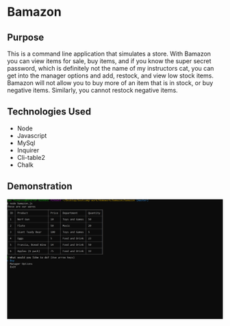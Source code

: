# Bamazon

## Purpose

This is a  command line application that simulates a store. With Bamazon you can view items for sale, buy items, and if you know the super secret password, which is definitely not the name of my instructors cat, you can get into the manager options and add, restock, and view low stock items. Bamazon will not allow you to buy more of an item that is in stock, or buy negative items. Similarly, you cannot restock negative items. 

## Technologies Used

* Node
* Javascript
* MySql
* Inquirer
* Cli-table2 
* Chalk


## Demonstration

![demo-gif](/bamazon-in-action.gif)